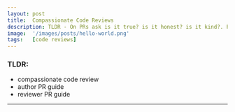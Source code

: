 ```yaml
---
layout: post
title:  Compassionate Code Reviews
description: TLDR - On PRs ask is it true? is it honest? is it kind?. Provide as much context as possible
image:  '/images/posts/hello-world.png'
tags:   [code reviews]
---
```

### TLDR: ###
- compassionate code review
- author PR guide
- reviewer PR guide
***